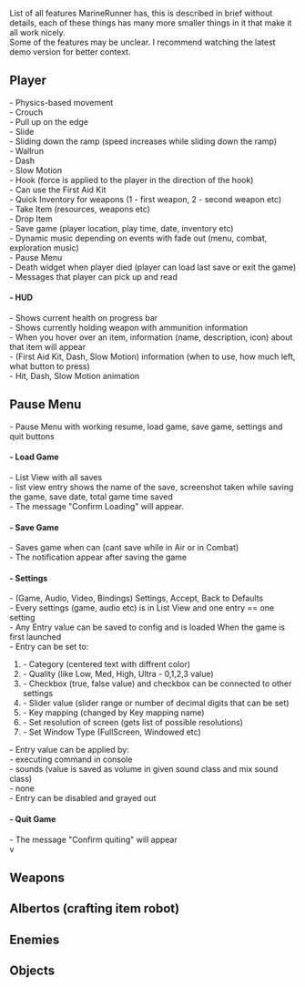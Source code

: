 List of all features MarineRunner has, this is described in brief without details, each of these things has many more smaller things in it that make it all work nicely. <br/>
Some of the features may be unclear. I recommend watching the latest demo version for better context. <br/>

<h2> Player </h2>
- Physics-based movement  <br/>
- Crouch <br/>
- Pull up on the edge <br/>
- Slide <br/>
- Sliding down the ramp (speed increases while sliding down the ramp) <br/>
- Wallrun <br/>
- Dash <br/>
- Slow Motion <br/>
- Hook (force is applied to the player in the direction of the hook) <br/>
- Can use the First Aid Kit <br/>
- Quick Inventory for weapons (1 - first weapon, 2 - second weapon etc) <br/>
- Take Item (resources, weapons etc) <br/>
- Drop Item  <br/>
- Save game (player location, play time, date, inventory etc) <br/>
- Dynamic music depending on events with fade out (menu, combat, exploration music) <br/>
- Pause Menu <br/>
- Death widget when player died (player can load last save or exit the game) <br/>
- Messages that player can pick up and read  <br/>
<h4> - HUD </h4> 
- Shows current health on progress bar <br/>
- Shows currently holding weapon with ammunition information <br/>
- When you hover over an item, information (name, description, icon) about that item will appear <br/>
- (First Aid Kit, Dash, Slow Motion) information (when to use, how much left, what button to press) <br/>
- Hit, Dash, Slow Motion animation <br/>
<h2> Pause Menu </h2> 
- Pause Menu with working resume, load game, save game, settings and quit buttons<br/>
<h4> - Load Game </h4>
- List View with all saves  <br/>
- list view entry shows the name of the save, screenshot taken while saving the game, save date, total game time saved <br/>
- The message "Confirm Loading" will appear. <br/>
<h4> - Save Game </h4>
- Saves game when can (cant save while in Air or in Combat) <br/>
- The notification appear after saving the game <br/>
<h4> - Settings </h4>
- (Game, Audio, Video, Bindings) Settings, Accept, Back to Defaults <br/>
- Every settings (game, audio etc) is in List View and one entry == one setting <br/>
- Any Entry value can be saved to config and is loaded When the game is first launched <br/>
- Entry can be set to: <br/>
<ol>
       <li> - Category (centered text with diffrent color) <br/></li>
	<li> - Quality (like Low, Med, High, Ultra - 0,1,2,3 value) <br/></li>
	<li> - Checkbox (true, false value) and checkbox can be connected to other settings <br/></li>
	<li> - Slider value (slider range or number of decimal digits that can be set) <br/></li>
	<li> - Key mapping (changed by Key mapping name) <br/></li>
	<li> - Set resolution of screen (gets list of possible resolutions) <br/></li>
	<li> - Set Window Type (FullScreen, Windowed etc) <br/></li>
</ol>
- Entry value can be applied by: <br/>
	- executing command in console <br/>
	- sounds (value is saved as volume in given sound class and mix sound class) <br/>
	- none <br/>
- Entry can be disabled and grayed out <br/>
<h4> - Quit Game </h4> 
- The message "Confirm quiting" will appear <br/>v
<h2> Weapons </h2>
	
<h2> Albertos (crafting item robot)</h2>
<h2> Enemies </h2>
<h2> Objects </h2>
